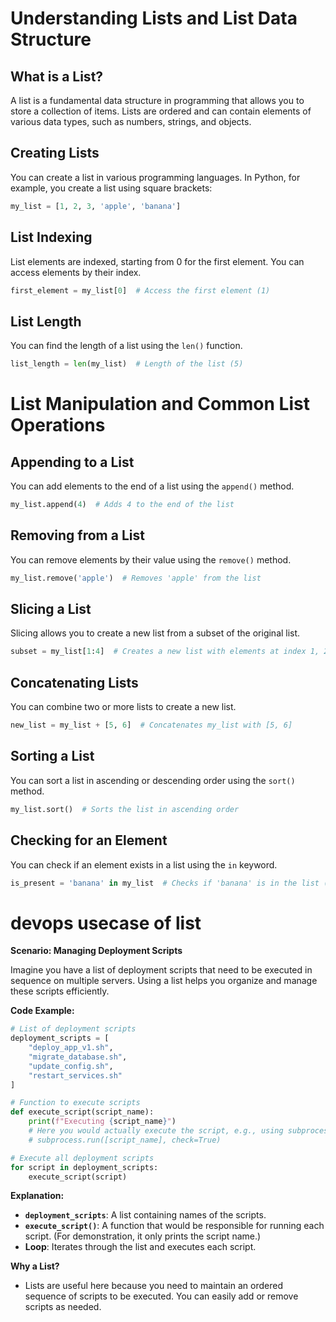 # Understanding Lists and List Data Structure

## What is a List?
A list is a fundamental data structure in programming that allows you to store a collection of items. Lists are ordered and can contain elements of various data types, such as numbers, strings, and objects.

## Creating Lists
You can create a list in various programming languages. In Python, for example, you create a list using square brackets:
```python
my_list = [1, 2, 3, 'apple', 'banana']
```

## List Indexing
List elements are indexed, starting from 0 for the first element. You can access elements by their index.
```python
first_element = my_list[0]  # Access the first element (1)
```

## List Length
You can find the length of a list using the `len()` function.
```python
list_length = len(my_list)  # Length of the list (5)
```

# List Manipulation and Common List Operations

## Appending to a List
You can add elements to the end of a list using the `append()` method.
```python
my_list.append(4)  # Adds 4 to the end of the list
```

## Removing from a List
You can remove elements by their value using the `remove()` method.
```python
my_list.remove('apple')  # Removes 'apple' from the list
```

## Slicing a List
Slicing allows you to create a new list from a subset of the original list.
```python
subset = my_list[1:4]  # Creates a new list with elements at index 1, 2, and 3
```

## Concatenating Lists
You can combine two or more lists to create a new list.
```python
new_list = my_list + [5, 6]  # Concatenates my_list with [5, 6]
```

## Sorting a List
You can sort a list in ascending or descending order using the `sort()` method.
```python
my_list.sort()  # Sorts the list in ascending order
```

## Checking for an Element
You can check if an element exists in a list using the `in` keyword.
```python
is_present = 'banana' in my_list  # Checks if 'banana' is in the list (True)
```

# devops usecase of list

**Scenario: Managing Deployment Scripts**

Imagine you have a list of deployment scripts that need to be executed in sequence on multiple servers. Using a list helps you organize and manage these scripts efficiently.

**Code Example:**

```python
# List of deployment scripts
deployment_scripts = [
    "deploy_app_v1.sh",
    "migrate_database.sh",
    "update_config.sh",
    "restart_services.sh"
]

# Function to execute scripts
def execute_script(script_name):
    print(f"Executing {script_name}")
    # Here you would actually execute the script, e.g., using subprocess module
    # subprocess.run([script_name], check=True)

# Execute all deployment scripts
for script in deployment_scripts:
    execute_script(script)
```

**Explanation:**
- **`deployment_scripts`**: A list containing names of the scripts.
- **`execute_script()`**: A function that would be responsible for running each script. (For demonstration, it only prints the script name.)
- **Loop**: Iterates through the list and executes each script.

**Why a List?**
- Lists are useful here because you need to maintain an ordered sequence of scripts to be executed. You can easily add or remove scripts as needed.











